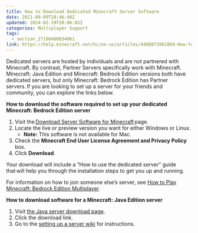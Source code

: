 ```yaml
---
title: How to Download Dedicated Minecraft Server Software
date: 2021-09-09T18:46:40Z
updated: 2024-02-29T20:06:02Z
categories: Multiplayer Support
tags:
  - section_27166460834061
link: https://help.minecraft.net/hc/en-us/articles/4408873961869-How-to-Download-Dedicated-Minecraft-Server-Software
---
```


Dedicated servers are hosted by individuals and are not partnered with Minecraft. By contrast, Partner Servers specifically work with Minecraft. Minecraft: Java Edition and Minecraft: Bedrock Edition versions both have dedicated servers, but only Minecraft: Bedrock Edition has Partner servers. If you are looking to set up a server for your friends and community, you can explore the links below.

**How to download the software required to set up your dedicated Minecraft: Bedrock Edition server**

1.  Visit the [Download Server Software for Minecraft](https://minecraft.net/en-us/download/server/bedrock) page.
2.  Locate the live or preview version you want for either Windows or Linux.
    - **Note:** This software is not available for Mac.
3.  Check the **Minecraft End User License Agreement and Privacy Policy** box.
4.  Click **Download**.

Your download will include a “How to use the dedicated server” guide that will help you through the installation steps to get you up and running.

For information on how to join someone else’s server, see [How to Play Minecraft: Bedrock Edition Multiplayer](./Play-Minecraft-Bedrock-Edition-online-in-a-multiplayer-server.md).

**How to download software for a Minecraft: Java Edition server**

1.  Visit [the Java server download page](https://www.minecraft.net/en-us/download/server).
2.  Click the download link.
3.  Go to the [setting up a server wiki](https://minecraft.wiki/w/Tutorials/Setting_up_a_server) for instructions.
